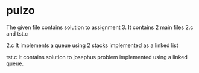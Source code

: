 # pulzo
The given file contains solution to assignment 3. It contains 2 main files 2.c and tst.c 

2.c
It implements a queue using 2 stacks implemented as a linked list

tst.c
It contains solution to josephus problem implemented using a linked queue.
